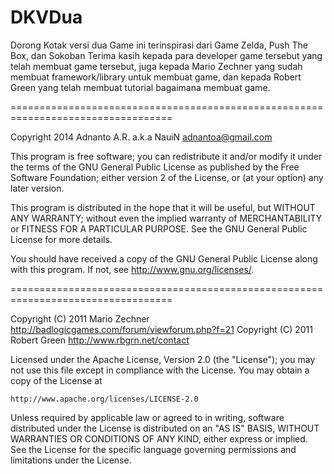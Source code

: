 # DKVDua
Dorong Kotak versi dua
Game ini terinspirasi dari Game Zelda, Push The Box, dan Sokoban
Terima kasih kepada para developer game tersebut yang telah membuat
game tersebut, juga kepada Mario Zechner yang sudah membuat framework/library untuk
membuat game, dan kepada Robert Green yang telah membuat tutorial bagaimana
membuat game. 

==================================================================================

Copyright 2014 Adnanto A.R. a.k.a NauiN <adnantoa@gmail.com>

This program is free software; you can redistribute it and/or modify
it under the terms of the GNU General Public License as published by
the Free Software Foundation; either version 2 of the License, or
(at your option) any later version.
 
This program is distributed in the hope that it will be useful,
but WITHOUT ANY WARRANTY; without even the implied warranty of
MERCHANTABILITY or FITNESS FOR A PARTICULAR PURPOSE.  See the
GNU General Public License for more details.

You should have received a copy of the GNU General Public License
along with this program. If not, see <http://www.gnu.org/licenses/>.

==================================================================================

Copyright (C) 2011 Mario Zechner http://badlogicgames.com/forum/viewforum.php?f=21
Copyright (C) 2011 Robert Green http://www.rbgrn.net/contact

Licensed under the Apache License, Version 2.0 (the "License");
you may not use this file except in compliance with the License.
You may obtain a copy of the License at

    http://www.apache.org/licenses/LICENSE-2.0

Unless required by applicable law or agreed to in writing, software
distributed under the License is distributed on an "AS IS" BASIS,
WITHOUT WARRANTIES OR CONDITIONS OF ANY KIND, either express or implied.
See the License for the specific language governing permissions and
limitations under the License.
